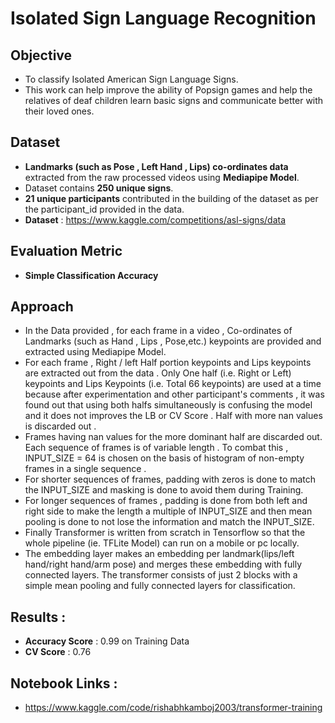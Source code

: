 # Isolated Sign Language Recognition

## Objective   

- To classify Isolated American Sign Language Signs. 
- This work can help improve the ability of Popsign games and help the relatives of deaf children learn basic signs and communicate better with their loved ones. 

## Dataset 

- **Landmarks (such as Pose , Left Hand , Lips) co-ordinates data** extracted from the raw processed videos using **Mediapipe Model**. 
- Dataset contains **250 unique signs**. 
- **21 unique participants** contributed in the building of the dataset as per the participant_id provided in the data.
- **Dataset** :  https://www.kaggle.com/competitions/asl-signs/data

## Evaluation Metric 

- **Simple Classification Accuracy**

## Approach 

- In the Data provided , for each frame in a video , Co-ordinates of Landmarks (such as Hand , Lips , Pose,etc.) keypoints are provided and extracted using Mediapipe Model.
- For each frame , Right / left Half portion keypoints and Lips keypoints are extracted out from the data . Only One half (i.e. Right or Left) keypoints and Lips Keypoints (i.e. Total 66 keypoints) are used at a time because after experimentation and other participant's comments , it was found out that using both halfs simultaneously is confusing the model and it does not improves the LB or CV Score . Half with more nan values is discarded out .
- Frames having nan values for the more dominant half are discarded out. Each sequence of frames is of variable length . To combat this , INPUT_SIZE = 64 is chosen on the basis of histogram of non-empty frames in a single sequence .
- For shorter sequences of frames, padding with zeros is done to match the INPUT_SIZE and masking is done  to avoid them during Training.
- For longer sequences of frames , padding is done from both left and right side to make the length a multiple of INPUT_SIZE and then mean pooling is done to not lose the information and match the INPUT_SIZE.
- Finally Transformer is written from scratch in Tensorflow so that the whole pipeline (ie. TFLite Model) can run on a mobile or pc locally.
- The embedding layer makes an embedding per landmark(lips/left hand/right hand/arm pose) and merges these embedding with fully connected layers. The transformer consists of just 2 blocks with a simple mean pooling and fully connected layers for classification.

## Results :

- **Accuracy Score** : 0.99 on Training Data 
- **CV Score** : 0.76

## Notebook Links :

- https://www.kaggle.com/code/rishabhkamboj2003/transformer-training

